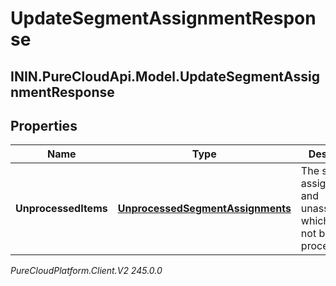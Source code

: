 # UpdateSegmentAssignmentResponse

## ININ.PureCloudApi.Model.UpdateSegmentAssignmentResponse

## Properties

|Name | Type | Description | Notes|
|------------ | ------------- | ------------- | -------------|
| **UnprocessedItems** | [**UnprocessedSegmentAssignments**](UnprocessedSegmentAssignments) | The segment assignments and unassignments which could not be processed. | |



_PureCloudPlatform.Client.V2 245.0.0_
